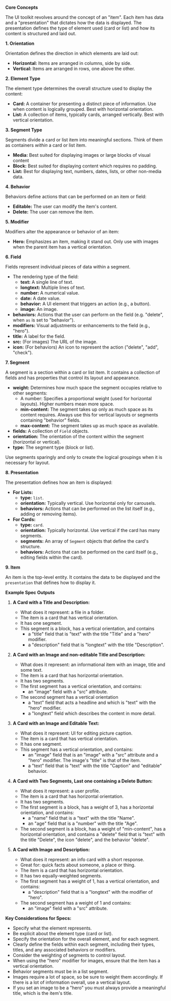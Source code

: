 **Core Concepts**

The UI toolkit revolves around the concept of an "item". Each item has data and
a "presentation" that dictates how the data is displayed. The presentation
defines the type of element used (card or list) and how its content is
structured and laid out.

**1. Orientation**

Orientation defines the direction in which elements are laid out:

- **Horizontal:** Items are arranged in columns, side by side.
- **Vertical:** Items are arranged in rows, one above the other.

**2. Element Type**

The element type determines the overall structure used to display the content:

- **Card:** A container for presenting a distinct piece of information. Use when
  content is logically grouped. Best with horizontal orientation.
- **List:** A collection of items, typically cards, arranged vertically. Best
  with vertical orientation.

**3. Segment Type**

Segments divide a card or list item into meaningful sections. Think of them as
containers _within_ a card or list item.

- **Media:** Best suited for displaying images or large blocks of visual content
- **Block:** Best suited for displaying content which requires no padding.
- **List:** Best for displaying text, numbers, dates, lists, or other non-media
  data.

**4. Behavior**

Behaviors define actions that can be performed on an item or field:

- **Editable:** The user can modify the item's content.
- **Delete:** The user can remove the item.

**5. Modifier**

Modifiers alter the appearance or behavior of an item:

- **Hero:** Emphasizes an item, making it stand out. Only use with images when
  the parent item has a vertical orientation.

**6. Field**

Fields represent individual pieces of data within a segment.

- The rendering type of the field:
  - **text:** A single line of text.
  - **longtext:** Multiple lines of text.
  - **number:** A numerical value.
  - **date:** A date value.
  - **behavior:** A UI element that triggers an action (e.g., a button).
  - **image:** An image.
- **behaviors:** Actions that the user can perform on the field (e.g. "delete",
  when `as` is set to "behavior").
- **modifiers:** Visual adjustments or enhancements to the field (e.g., "hero").
- **title:** A label for the field.
- **src:** (For images) The URL of the image.
- **icon:** (For behaviors) An icon to represent the action ("delete", "add",
  "check").

**7. Segment**

A segment is a section within a card or list item. It contains a collection of
fields and has properties that control its layout and appearance.

- **weight:** Determines how much space the segment occupies relative to other
  segments:
  - A number: Specifies a proportional weight (used for horizontal layouts).
    Higher numbers mean more space.
  - **min-content:** The segment takes up only as much space as its content
    requires. Always use this for vertical layouts or segments containing
    "behavior" fields.
  - **max-content:** The segment takes up as much space as available.
- **fields:** A collection of `Field` objects.
- **orientation:** The orientation of the content within the segment (horizontal
  or vertical).
- **type:** The segment type (block or list).

Use segments sparingly and only to create the logical groupings when it is
necessary for layout.

**8. Presentation**

The presentation defines how an item is displayed:

- **For Lists:**
  - **type:** `list`.
  - **orientation:** Typically vertical. Use horizontal only for carousels.
  - **behaviors:** Actions that can be performed on the list itself (e.g.,
    adding or removing items).
- **For Cards:**
  - **type:** `card`.
  - **orientation:** Typically horizontal. Use vertical if the card has many
    segments.
  - **segments:** An array of `Segment` objects that define the card's
    structure.
  - **behaviors:** Actions that can be performed on the card itself (e.g.,
    editing fields within the card).

**9. Item**

An item is the top-level entity. It contains the data to be displayed and the
`presentation` that defines how to display it.

**Example Spec Outputs**

1.  **A Card with a Title and Description:**

    - What does it represent: a file in a folder.
    - The item is a card that has vertical orientation.
    - It has one segment.
    - This segment is a block, has a vertical orientation, and contains
      - a "title" field that is "text" with the title "Title" and a "hero"
        modifier.
      - a "description" field that is "longtext" with the title "Description".

2.  **A Card with an Image and non-editable Title and Description:**

    - What does it represent: an informational item with an image, title and
      some text.
    - The item is a card that has horizontal orientation.
    - It has two segments.
    - The first segment has a vertical orientation, and contains:
      - an "image" field with a "src" attribute.
    - The second segment has a vertical orientation
      - a "text" field that acts a headline and which is "text" with the "hero"
        modifier.
      - a "longtext" field which describes the content in more detail.

3.  **A Card with an Image and Editable Text:**

    - What does it represent: UI for editing picture caption.
    - The item is a card that has vertical orientation.
    - It has one segment.
    - This segment has a vertical orientation, and contains:
      - an "image" field that is an "image" with a "src" attribute and a "hero"
        modifier. The image's "title" is that of the item.
      - a "text" field that is "text" with the title "Caption" and "editable"
        behavior.

4.  **A Card with Two Segments, Last one containing a Delete Button:**

    - What does it represent: a user profile.
    - The item is a card that has horizontal orientation.
    - It has two segments.
    - The first segment is a block, has a weight of 3, has a horizontal
      orientation, and contains:
      - a "name" field that is a "text" with the title "Name".
      - an "age" field that is a "number" with the title "Age".
    - The second segment is a block, has a weight of "min-content", has a
      horizontal orientation, and contains a "delete" field that is "text" with
      the title "Delete", the icon "delete", and the behavior "delete".

5.  **A Card with Image and Description:**

    - What does it represent: an info card with a short response.
    - Great for: quick facts about someone, a place or thing.
    - The item is a card that has horizontal orientation.
    - It has two equally-weighted segments.
    - The first segment has a weight of 1, has a vertical orientation, and
      contains:
      - a "description" field that is a "longtext" with the modifier of "hero".
    - The second segment has a weight of 1 and contains:
      - an "image" field with a "src" attribute.

**Key Considerations for Specs:**

- Specify what the element represents.
- Be explicit about the element type (card or list).
- Specify the orientation for the overall element, and for each segment.
- Clearly define the fields within each segment, including their types, titles,
  and any associated behaviors or modifiers.
- Consider the weighting of segments to control layout.
- When using the "hero" modifier for images, ensure that the item has a vertical
  orientation.
- Behavior segments must be in a list segment.
- Images require a lot of space, so be sure to weight them accordingly. If there
  is a lot of information overall, use a vertical layout.
- If you set an image to be a "hero" you must always provide a meaningful title,
  which is the item's title.
